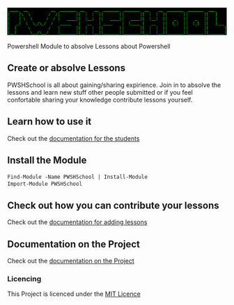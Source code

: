![PWSHSchool](Img/PWSHSchool.png)

Powershell Module to absolve Lessons about Powershell

## Create or absolve Lessons
PWSHSchool is all about gaining/sharing expirience. Join in to absolve 
the lessons and learn new stuff other people submitted or if you feel
confortable sharing your knowledge contribute lessons yourself. 

## Learn how to use it

Check out the [documentation for the students](docs/Students.md)

## Install the Module 
```
Find-Module -Name PWSHSchool | Install-Module
Import-Module PWSHSchool
```

## Check out how you can contribute your lessons

Check out the [documentation for adding lessons](docs/AddLessons.md)

## Documentation on the Project

Check out the [documentation on the Project](docs/Project.md)

### Licencing

This Project is licenced under the [MIT Licence](LICENSE)
